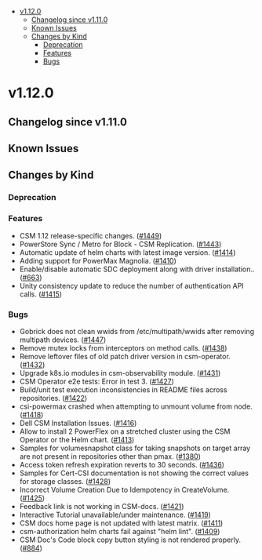 <!--toc-->
- [v1.12.0](#v1120)
  - [Changelog since v1.11.0](#changelog-since-v1110)
  - [Known Issues](#known-issues)
  - [Changes by Kind](#changes-by-kind)
    - [Deprecation](#deprecation)
    - [Features](#features)
    - [Bugs](#bugs)
 

# v1.12.0 

## Changelog since v1.11.0 

## Known Issues 

## Changes by Kind 

### Deprecation 

### Features 

- CSM 1.12 release-specific changes. ([#1449](https://github.com/dell/csm/issues/1449))
- PowerStore Sync / Metro for Block - CSM Replication. ([#1443](https://github.com/dell/csm/issues/1443))
- Automatic update of helm charts with latest image version. ([#1414](https://github.com/dell/csm/issues/1414))
- Adding support for PowerMax Magnolia. ([#1410](https://github.com/dell/csm/issues/1410))
- Enable/disable automatic SDC deployment along with driver installation.. ([#663](https://github.com/dell/csm/issues/663))
- Unity consistency update to reduce the number of authentication API calls. ([#1415](https://github.com/dell/csm/issues/1415))

### Bugs 

- Gobrick does not clean wwids from /etc/multipath/wwids after removing multipath devices. ([#1447](https://github.com/dell/csm/issues/1447))
- Remove mutex locks from interceptors on method calls. ([#1438](https://github.com/dell/csm/issues/1438))
- Remove leftover files of old patch driver version in csm-operator. ([#1432](https://github.com/dell/csm/issues/1432))
- Upgrade k8s.io modules in csm-observability module. ([#1431](https://github.com/dell/csm/issues/1431))
- CSM Operator e2e tests: Error in test 3. ([#1427](https://github.com/dell/csm/issues/1427))
- Build/unit test execution inconsistencies in README files across repositories. ([#1422](https://github.com/dell/csm/issues/1422))
- csi-powermax crashed when attempting to unmount volume from node. ([#1418](https://github.com/dell/csm/issues/1418))
- Dell CSM Installation Issues. ([#1416](https://github.com/dell/csm/issues/1416))
- Allow to install 2 PowerFlex on a stretched cluster using the CSM Operator or the Helm chart. ([#1413](https://github.com/dell/csm/issues/1413))
- Samples for volumesnapshot class for taking snapshots on target array are not present in repositories other than pmax. ([#1380](https://github.com/dell/csm/issues/1380))
- Access token refresh expiration reverts to 30 seconds. ([#1436](https://github.com/dell/csm/issues/1436))
- Samples for Cert-CSI documentation is not showing the correct values for storage classes. ([#1428](https://github.com/dell/csm/issues/1428))
- Incorrect Volume Creation Due to Idempotency in CreateVolume. ([#1425](https://github.com/dell/csm/issues/1425))
- Feedback link is not working in CSM-docs. ([#1421](https://github.com/dell/csm/issues/1421))
- Interactive Tutorial unavailable/under maintenance. ([#1419](https://github.com/dell/csm/issues/1419))
- CSM docs home page is not updated with latest matrix. ([#1411](https://github.com/dell/csm/issues/1411))
- csm-authorization helm charts fail against "helm lint". ([#1409](https://github.com/dell/csm/issues/1409))
- CSM Doc's Code block copy button styling is not rendered properly. ([#884](https://github.com/dell/csm/issues/884))
